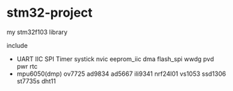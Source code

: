 # stm32-project
my stm32f103 library

include 
+ UART IIC SPI Timer systick nvic eeprom_iic dma flash_spi wwdg pvd pwr rtc
+ mpu6050(dmp) ov7725 ad9834 ad5667 ili9341 nrf24l01 vs1053 ssd1306 st7735s dht11
